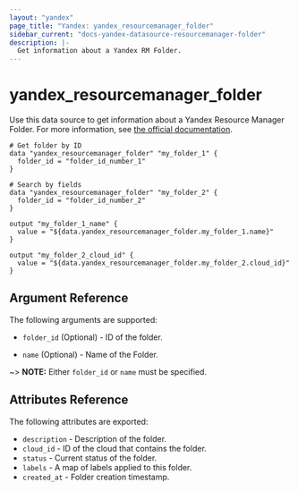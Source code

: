 ```yaml
---
layout: "yandex"
page_title: "Yandex: yandex_resourcemanager_folder"
sidebar_current: "docs-yandex-datasource-resourcemanager-folder"
description: |-
  Get information about a Yandex RM Folder.
---
```


# yandex\_resourcemanager\_folder

Use this data source to get information about a Yandex Resource Manager Folder. For more information, see
[the official documentation](https://cloud.yandex.ru/docs/resource-manager/concepts/resources-hierarchy#folder).

```hcl
# Get folder by ID
data "yandex_resourcemanager_folder" "my_folder_1" {
  folder_id = "folder_id_number_1"
}

# Search by fields
data "yandex_resourcemanager_folder" "my_folder_2" {
  folder_id = "folder_id_number_2"
}

output "my_folder_1_name" {
  value = "${data.yandex_resourcemanager_folder.my_folder_1.name}"
}

output "my_folder_2_cloud_id" {
  value = "${data.yandex_resourcemanager_folder.my_folder_2.cloud_id}"
}

```

## Argument Reference

The following arguments are supported:

* `folder_id` (Optional) - ID of the folder.

* `name` (Optional) - Name of the Folder.

~> **NOTE:** Either `folder_id` or `name` must be specified.

## Attributes Reference

The following attributes are exported:

* `description` - Description of the folder.
* `cloud_id` - ID of the cloud that contains the folder.
* `status` - Current status of the folder.
* `labels` - A map of labels applied to this folder.
* `created_at` - Folder creation timestamp.

[Folder]: https://cloud.yandex.com/docs/resource-manager/concepts/resources-hierarchy#folder
